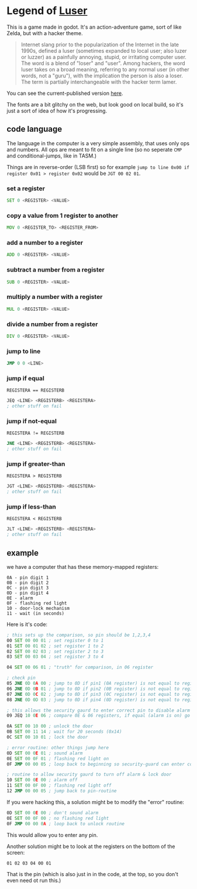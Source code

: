 # Legend of [Luser](https://en.wikipedia.org/wiki/Luser)

This is a game made in godot. It's an action-adventure game, sort of like Zelda, but with a hacker theme.

> Internet slang prior to the popularization of the Internet in the late 1990s, defined a luser (sometimes expanded to local user; also luzer or luzzer) as a painfully annoying, stupid, or irritating computer user. The word is a blend of "loser" and "user". Among hackers, the word luser takes on a broad meaning, referring to any normal user (in other words, not a "guru"), with the implication the person is also a loser. The term is partially interchangeable with the hacker term lamer.

You can see the current-published version [here](https://luser.surge.sh).

The fonts are a bit glitchy on the web, but look good on local build, so it's just a sort of idea of how it's progressing.


## code language

The language in the computer is a very simple assembly, that uses only ops and numbers. All ops are meant to fit on a single line (so no seperate `CMP` and conditional-jumps, like in TASM.)

Things are in reverse-order (LSB first) so for example `jump to line 0x00 if register 0x01 > register 0x02` would be `JGT 00 02 01`.

### set a register

```asm
SET 0 <REGISTER> <VALUE>
```

### copy a value from 1 register to another

```asm
MOV 0 <REGISTER_TO> <REGISTER_FROM>
```

### add a number to a register

```asm
ADD 0 <REGISTER> <VALUE>
```

### subtract a number from a register

```asm
SUB 0 <REGISTER> <VALUE>
```

### multiply a number with a register

```asm
MUL 0 <REGISTER> <VALUE>
```

### divide a number from a register

```asm
DIV 0 <REGISTER> <VALUE>
```

### jump to line

```asm
JMP 0 0 <LINE>
```

### jump if equal

`REGISTERA == REGISTERB`

```asm
JEQ <LINE> <REGISTERB> <REGISTERA>
; other stuff on fail
```

### jump if not-equal

`REGISTERA != REGISTERB`

```asm
JNE <LINE> <REGISTERB> <REGISTERA>
; other stuff on fail
```

### jump if greater-than

`REGISTERA > REGISTERB`

```asm
JGT <LINE> <REGISTERB> <REGISTERA>
; other stuff on fail
```

### jump if less-than

`REGISTERA < REGISTERB`

```asm
JLT <LINE> <REGISTERB> <REGISTERA>
; other stuff on fail
```

## example

we have a computer that has these memory-mapped registers:

```
0A - pin digit 1
0B - pin digit 2
0C - pin digit 3
0D - pin digit 4
0E - alarm
0F - flashing red light
10 - door-lock mechanism
11 - wait (in seconds)
```

Here is it's code:

```asm
; this sets up the comparison, so pin should be 1,2,3,4
00 SET 00 00 01 ; set register 0 to 1
01 SET 00 01 02 ; set register 1 to 2
02 SET 00 02 03 ; set register 2 to 3
03 SET 00 03 04 ; set register 3 to 4

04 SET 00 06 01 ; "truth" for comparison, in 06 register

; check pin
05 JNE 0D 0A 00 ; jump to 0D if pin1 (0A register) is not equal to register 00 (1)
06 JNE 0D 0B 01 ; jump to 0D if pin2 (0B register) is not equal to register 01 (2)
07 JNE 0D 0C 02 ; jump to 0D if pin3 (0C register) is not equal to register 02 (3)
08 JNE 0D 0D 03 ; jump to 0D if pin4 (0D register) is not equal to register 03 (4)

; this allows the security gaurd to enter correct pin to disable alarm
09 JEQ 10 0E 06 ; compare 0E & 06 registers, if equal (alarm is on) go turn it off by jumping to 10

0A SET 00 10 00 ; unlock the door
0B SET 00 11 14 ; wait for 20 seconds (0x14)
0C SET 00 10 01 ; lock the door

; error routine: other things jump here
0D SET 00 0E 01 ; sound alarm
0E SET 00 0F 01 ; flashing red light on
0F JMP 00 00 05 ; loop back to beginning so security-guard can enter correct code to disable alarm

; routine to allow security gaurd to turn off alarm & lock door
10 SET 00 0E 00 ; alarm off
11 SET 00 0F 00 ; flashing red light off
12 JMP 00 00 05 ; jump back to pin-routine
```

If you were hacking this, a solution might be to modify the "error" routine:

```asm
0D SET 00 0E 00 ; don't sound alarm
0E SET 00 0F 00 ; no flashing red light
0F JMP 00 00 0A ; loop back to unlock routine
```

This would allow you to enter any pin.

Another solution might be to look at the registers on the bottom of the screen:

```
01 02 03 04 00 01
```

That is the pin (which is also just in in the code, at the top, so you don't even need ot run this.)